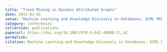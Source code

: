 ```yaml
---
title: "Trend Mining in Dynamic Attributed Graphs"
date: 2013-01-01
venue: 'Machine Learning and Knowledge Discovery in Databases, ECML PKDD'
category: conferences
collection: publications
paperurl: https://doi.org/10.1007/978-3-642-40988-2\_42
permalink: 
citation: Machine Learning and Knowledge Discovery in Databases, ECML PKDD.
---
```

